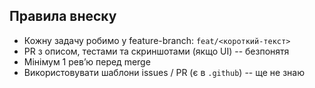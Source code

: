 ## Правила внеску
- Кожну задачу робимо у feature-branch: `feat/<короткий-текст>`
- PR з описом, тестами та скриншотами (якщо UI) -- безпонятя 
- Мінімум 1 рев’ю перед merge
- Використовувати шаблони issues / PR (є в `.github`) -- ще не знаю
